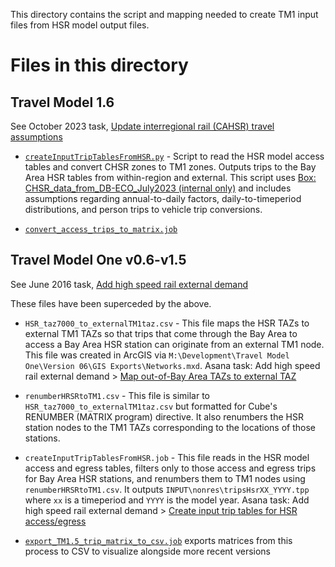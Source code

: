 
This directory contains the script and mapping needed to create TM1 input files from 
HSR model output files.

Files in this directory
=======================

## Travel Model 1.6

See October 2023 task, [Update interregional rail (CAHSR) travel assumptions](https://app.asana.com/0/1204085012544660/1203768378006034/f)

* [`createInputTripTablesFromHSR.py`](createInputTripTablesFromHSR.py) - Script to read the HSR model access tables and convert CHSR zones to
  TM1 zones. Outputs trips to the Bay Area HSR tables from within-region and external.  This script uses
  [Box: CHSR_data_from_DB-ECO_July2023 (internal only)](https://mtcdrive.box.com/s/pbf7j2taz45ulfl22ltauorninx6wwq6)
  and includes assumptions regarding annual-to-daily factors, daily-to-timeperiod distributions, and
  person trips to vehicle trip conversions.

* [`convert_access_trips_to_matrix.job`](convert_access_trips_to_matrix.job)

## Travel Model One v0.6-v1.5

See June 2016 task, [Add high speed rail external demand](https://app.asana.com/0/13098083395690/97041507197227/f)

These files have been superceded by the above.

* `HSR_taz7000_to_externalTM1taz.csv` - This file maps the HSR TAZs to external TM1 TAZs so that trips
  that come through the Bay Area to access a Bay Area HSR station can originate from an external TM1 node.
  This file was created in ArcGIS via `M:\Development\Travel Model One\Version 06\GIS Exports\Networks.mxd`.
  Asana task: Add high speed rail external demand > [Map out-of-Bay Area TAZs to external TAZ](https://app.asana.com/0/15119358130897/141338152083779)

* `renumberHRSRtoTM1.csv` - This file is similar to `HSR_taz7000_to_externalTM1taz.csv` but formatted for
  Cube's RENUMBER (MATRIX program) directive.  It also renumbers the HSR station nodes to the TM1 TAZs
  corresponding to the locations of those stations.

* `createInputTripTablesFromHSR.job` - This file reads in the HSR model access and egress tables, filters
  only to those access and egress trips for Bay Area HSR stations, and renumbers them to TM1 nodes using
  `renumberHRSRtoTM1.csv`.  It outputs `INPUT\nonres\tripsHsrXX_YYYY.tpp` where `xx` is a timeperiod and
  `YYYY` is the model year.  Asana task: Add high speed rail external demand > [Create input trip tables for HSR access/egress](https://app.asana.com/0/15119358130897/141338152083782)

* [`export_TM1.5_trip_matrix_to_csv.job`](export_TM1.5_trip_matrix_to_csv.job) exports matrices from this
  process to CSV to visualize alongside more recent versions
